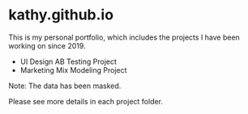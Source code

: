 # kathy.github.io
This is my personal portfolio, which includes the projects I have been working on since 2019.

* UI Design AB Testing Project
* Marketing Mix Modeling Project

Note: The data has been masked.

Please see more details in each project folder.
